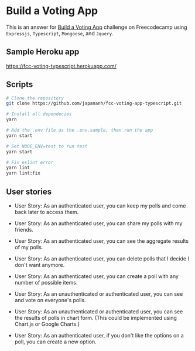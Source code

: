 # Build a Voting App

This is an answer for [Build a Voting App](https://www.freecodecamp.org/learn/coding-interview-prep/take-home-projects/build-a-voting-app) challenge on Freecodecamp using `Expressjs`, `Typescript`, `Mongoose`, and `Jquery`.

## Sample Heroku app

https://fcc-voting-typescript.herokuapp.com/

## Scripts

```bash
# Clone the repository
git clone https://github.com/japananh/fcc-voting-app-typescript.git

# Install all dependecies
yarn

# Add the .env file as the .env.sample, then run the app
yarn start

# Set NODE_ENV=test to run test
yarn start

# Fix eslint error
yarn lint
yarn lint:fix
```

## User stories

-   User Story: As an authenticated user, you can keep my polls and come back later to access them.

-   User Story: As an authenticated user, you can share my polls with my friends.

-   User Story: As an authenticated user, you can see the aggregate results of my polls.

-   User Story: As an authenticated user, you can delete polls that I decide I don't want anymore.

-   User Story: As an authenticated user, you can create a poll with any number of possible items.

-   User Story: As an unauthenticated or authenticated user, you can see and vote on everyone's polls.

-   User Story: As an unauthenticated or authenticated user, you can see the results of polls in chart form. (This could be implemented using Chart.js or Google Charts.)

-   User Story: As an authenticated user, if you don't like the options on a poll, you can create a new option.
